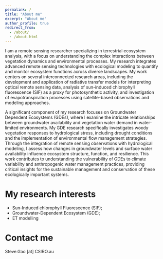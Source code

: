 ```yaml
---
permalink: /
title: "About me"
excerpt: "About me"
author_profile: true
redirect_from: 
  - /about/
  - /about.html
---
```


I am a remote sensing researcher specializing in terrestrial ecosystem analysis, with a focus on understanding the complex interactions between vegetation dynamics and environmental processes. My research integrates advanced remote sensing technologies with ecological modeling to quantify and monitor ecosystem functions across diverse landscapes. My work centers on several interconnected research areas, including the development and application of radiative transfer models for interpreting optical remote sensing data, analysis of sun-induced chlorophyll fluorescence (SIF) as a proxy for photosynthetic activity, and investigation of evapotranspiration processes using satellite-based observations and modeling approaches.

A significant component of my research focuses on Groundwater Dependent Ecosystems (GDEs), where I examine the intricate relationships between groundwater availability and vegetation water demand in water-limited environments. My GDE research specifically investigates woody  vegetation responses to hydrological stress, including drought conditions and the implementation of environmental flow management strategies. Through the integration of remote sensing observations with hydrological modeling, I assess how changes in groundwater levels and surface water availability influence ecosystem structure, function, and resilience. This work contributes to understanding the vulnerability of GDEs to climate variability and anthropogenic water management practices, providing critical insights for the sustainable management and conservation of these ecologically important systems.

# My research interests
* Sun-Induced chlorophyll Fluorescence (SIF);
* Groundwater-Dependent Ecosystem (GDE);
* ET modelling

# Contact me
Steve.Gao [at] CSIRO.au

